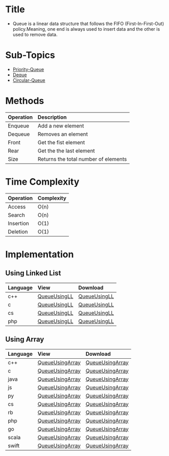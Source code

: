 # Title
* Queue is a linear data structure that follows the FIFO (First-In-First-Out) policy.Meaning, one end is always used to insert data and the other is used to remove data.

# Sub-Topics
* [Priority-Queue](Priority-Queue/)
* [Deque](Deque/)
* [Circular-Queue](Circular-Queue/)

# Methods
| Operation | Description 
|:--|:--
|Enqueue | Add a new element  
|Dequeue | Removes an element 
|Front | Get the fist element 
|Rear | Get the the last element 
|Size | Returns the total number of elements 

# Time Complexity
| Operation | Complexity 
|:--|:--
|Access | O(n) 
|Search | O(n) 
|Insertion | O(1) 
|Deletion | O(1) 


# Implementation

## Using Linked List

| Language | View | Download 
|:-- |:-- |:--
| c++ | [QueueUsingLL](https://github.com/ahampriyanshu/algo_ds_101/blob/main/Data-Structures/Queue/QueueUsingLL.cpp) | [QueueUsingLL](QueueUsingLL.cpp)
| c | [QueueUsingLL](https://github.com/ahampriyanshu/algo_ds_101/blob/main/Data-Structures/Queue/QueueUsingLL.c) | [QueueUsingLL](QueueUsingLL.c)
| cs | [QueueUsingLL](https://github.com/ahampriyanshu/algo_ds_101/blob/main/Data-Structures/Queue/QueueUsingLL.cs) | [QueueUsingLL](QueueUsingLL.cs)
| php | [QueueUsingLL](https://github.com/ahampriyanshu/algo_ds_101/blob/main/Data-Structures/Queue/QueueUsingLL.cpp) | [QueueUsingLL](QueueUsingLL.php)

## Using Array

| Language | View | Download 
|:-- |:-- |:--
| c++ | [QueueUsingArray](https://github.com/ahampriyanshu/algo_ds_101/blob/main/Data-Structures/Queue/QueueUsingArray.cpp) | [QueueUsingArray](QueueUsingArray.cpp)
| c | [QueueUsingArray](https://github.com/ahampriyanshu/algo_ds_101/blob/main/Data-Structures/Queue/QueueUsingArray.c) | [QueueUsingArray](QueueUsingArray.c)
| java | [QueueUsingArray](https://github.com/ahampriyanshu/algo_ds_101/blob/main/Data-Structures/Queue/QueueUsingArray.java) | [QueueUsingArray](QueueUsingArray.java)
| js | [QueueUsingArray](https://github.com/ahampriyanshu/algo_ds_101/blob/main/Data-Structures/Queue/QueueUsingArray.js) | [QueueUsingArray](QueueUsingArray.js)
| py | [QueueUsingArray](https://github.com/ahampriyanshu/algo_ds_101/blob/main/Data-Structures/Queue/QueueUsingArray.py) | [QueueUsingArray](QueueUsingArray.py)
| cs | [QueueUsingArray](https://github.com/ahampriyanshu/algo_ds_101/blob/main/Data-Structures/Queue/QueueUsingArray.cs) | [QueueUsingArray](QueueUsingArray.cs)
| rb | [QueueUsingArray](https://github.com/ahampriyanshu/algo_ds_101/blob/main/Data-Structures/Queue/QueueUsingArray.rb) | [QueueUsingArray](QueueUsingArray.rb)
| php | [QueueUsingArray](https://github.com/ahampriyanshu/algo_ds_101/blob/main/Data-Structures/Queue/QueueUsingArray.php) | [QueueUsingArray](QueueUsingArray.php)
| go | [QueueUsingArray](https://github.com/ahampriyanshu/algo_ds_101/blob/main/Data-Structures/Queue/QueueUsingArray.go) | [QueueUsingArray](QueueUsingArray.go)
| scala | [QueueUsingArray](https://github.com/ahampriyanshu/algo_ds_101/blob/main/Data-Structures/Queue/QueueUsingArray.scala) | [QueueUsingArray](QueueUsingArray.scala)
| swift | [QueueUsingArray](https://github.com/ahampriyanshu/algo_ds_101/blob/main/Data-Structures/Queue/QueueUsingArray.swift) | [QueueUsingArray](QueueUsingArray.swift)